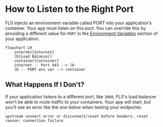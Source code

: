 ---
---

# How to Listen to the Right Port

FL0 injects an environment variable called PORT into your application's container. Your app must listen on this port. You can override this by providing a different value for `PORT` in the [Environment Variables](../platform/environment-variables) section of your application.

```mermaid
flowchart LR
    internet[Internet]
    lb[Load Balancer]
    container[Container]
    internet -- Port 443 --> lb
    lb -- PORT env var --> container
```

## What Happens If I Don't?

If your application listens to a different port, like `3000`, FL0's load balancer won't be able to route traffic to your containers. Your app will start, but you'll see an error like the one below when testing your endpoints:

```
upstream connect error or disconnect/reset before headers. reset reason: connection failure
```
